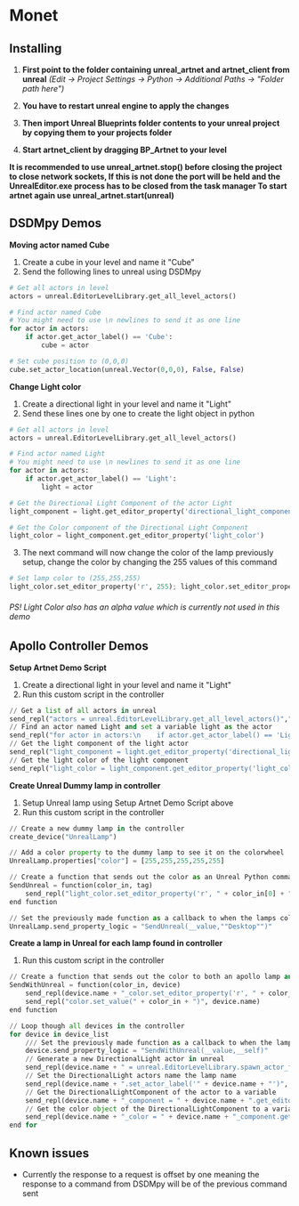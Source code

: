 # Monet

## Installing

1. **First point to the folder containing unreal_artnet and artnet_client from unreal** *(Edit -> Project Settings -> Python -> Additional Paths -> "Folder path here")*
2. **You have to restart unreal engine to apply the changes**

3. **Then import Unreal Blueprints folder contents to your unreal project by copying them to your projects folder**

4. **Start artnet_client by dragging BP_Artnet to your level**

**It is recommended to use unreal_artnet.stop() before closing the project to close network sockets, 
If this is not done the port will be held and the UnrealEditor.exe process has to be closed from the task manager
To start artnet again use unreal_artnet.start(unreal)**


## DSDMpy Demos

**Moving actor named Cube**
1. Create a cube in your level and name it "Cube"
2. Send the following lines to unreal using DSDMpy

```python
# Get all actors in level
actors = unreal.EditorLevelLibrary.get_all_level_actors()
```
```python
# Find actor named Cube
# You might need to use \n newlines to send it as one line
for actor in actors:
    if actor.get_actor_label() == 'Cube':
        cube = actor
```
```python
# Set cube position to (0,0,0)
cube.set_actor_location(unreal.Vector(0,0,0), False, False)
```

**Change Light color**
1. Create a directional light in your level and name it "Light"
2. Send these lines one by one to create the light object in python

```python
# Get all actors in level
actors = unreal.EditorLevelLibrary.get_all_level_actors()
```
```python
# Find actor named Light
# You might need to use \n newlines to send it as one line
for actor in actors:
    if actor.get_actor_label() == 'Light':
        light = actor
```
```python
# Get the Directional Light Component of the actor Light
light_component = light.get_editor_property('directional_light_component')
```
```python
# Get the Color component of the Directional Light Component
light_color = light_component.get_editor_property('light_color')
```

3. The next command will now change the color of the lamp previously setup, change the color by changing the 255 values of this command

```python
# Set lamp color to (255,255,255)
light_color.set_editor_property('r', 255); light_color.set_editor_property('g', 255); light_color.set_editor_property('b', 255)
```

###### PS! Light Color also has an alpha value which is currently not used in this demo


## Apollo Controller Demos

**Setup Artnet Demo Script**
1. Create a directional light in your level and name it "Light"
2. Run this custom script in the controller

```python
// Get a list of all actors in unreal
send_repl("actors = unreal.EditorLevelLibrary.get_all_level_actors()","Desktop")
// Find an actor named Light and set a variable light as the actor
send_repl("for actor in actors:\n    if actor.get_actor_label() == 'Light':\n        light = actor","Desktop")
// Get the light component of the light actor
send_repl("light_component = light.get_editor_property('directional_light_component')","Desktop")
// Get the light color of the light component
send_repl("light_color = light_component.get_editor_property('light_color')","Desktop")
```

**Create Unreal Dummy lamp in controller**
1. Setup Unreal lamp using Setup Artnet Demo Script above
2. Run this custom script in the controller

```python
// Create a new dummy lamp in the controller
create_device("UnrealLamp")

// Add a color property to the dummy lamp to see it on the colorwheel
UnrealLamp.properties["color"] = [255,255,255,255,255]

// Create a function that sends out the color as an Unreal Python command
SendUnreal = function(color_in, tag)
    send_repl("light_color.set_editor_property('r', " + color_in[0] + "); light_color.set_editor_property('g', " + color_in[1] + "); light_color.set_editor_property('b', " + color_in[2] + ")", tag)
end function

// Set the previously made function as a callback to when the lamps color has changed
UnrealLamp.send_property_logic = "SendUnreal(__value,""Desktop"")"
```

**Create a lamp in Unreal for each lamp found in controller**
1. Run this custom script in the controller
```python
// Create a function that sends out the color to both an apollo lamp and an unreal lamp
SendWithUnreal = function(color_in, device)
    send_repl(device.name + "_color.set_editor_property('r', " + color_in[0] + "); " + device.name + "_color.set_editor_property('g', " + color_in[1] + "); " + device.name + "_color.set_editor_property('b', " + color_in[2] + ")", "Desktop")
    send_repl("color.set_value(" + color_in + ")", device.name)
end function

// Loop though all devices in the controller
for device in device_list
    /// Set the previously made function as a callback to when the lamps color has changed
    device.send_property_logic = "SendWithUnreal(__value,__self)"
    // Generate a new DirectionalLight actor in unreal
    send_repl(device.name + " = unreal.EditorLevelLibrary.spawn_actor_from_class(unreal.DirectionalLight, unreal.Vector(0,0,0))", "Desktop")
    // Set the DirectionalLight actors name the lamp name
    send_repl(device.name + ".set_actor_label('" + device.name + "')", "Desktop")
    // Get the DirectionalLightComponent of the actor to a variable
    send_repl(device.name + "_component = " + device.name + ".get_editor_property('directional_light_component')","Desktop")
    // Get the color object of the DirectionalLightComponent to a variable
    send_repl(device.name + "_color = " + device.name + "_component.get_editor_property('light_color')","Desktop")
end for
```
## Known issues
- Currently the response to a request is offset by one meaning the response to a command from DSDMpy will be of the previous command sent
